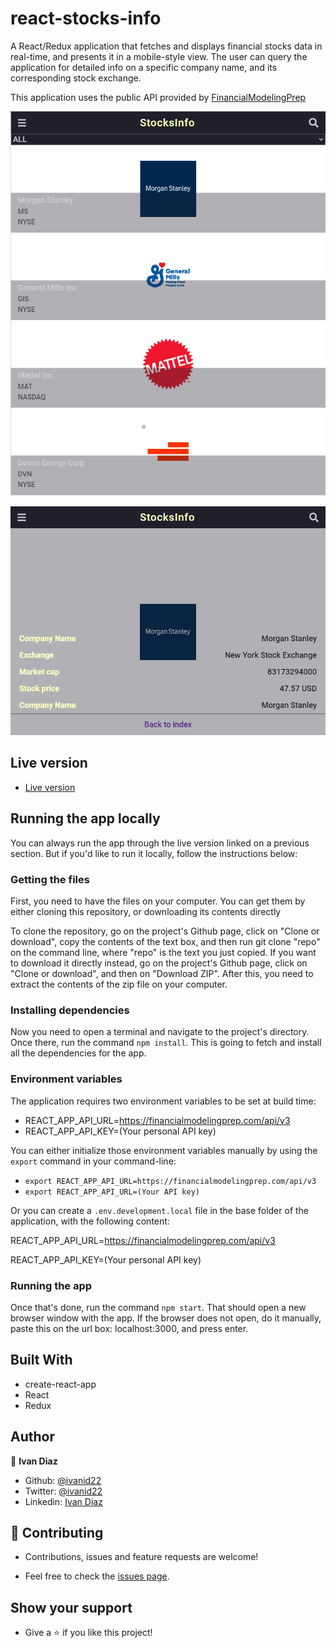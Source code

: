 # react-stocks-info

A React/Redux application that fetches and displays financial stocks data in real-time, and presents it in a mobile-style view. The user can query the application for detailed info on a specific company name, and its corresponding stock exchange.

This application uses the public API provided by [FinancialModelingPrep](https://financialmodelingprep.com/)

![index](https://raw.githubusercontent.com/ivanid22/react-stocks-info/mvp/capture-1.PNG)

![detail](https://raw.githubusercontent.com/ivanid22/react-stocks-info/mvp/capture-2.PNG)

## Live version

- [Live version](https://react-stocks-info.netlify.app/)
  
## Running the app locally
You can always run the app through the live version linked on a previous section. But if you'd like to run it locally, follow the instructions below:

### Getting the files
First, you need to have the files on your computer. You can get them by either cloning this repository, or downloading its contents directly

To clone the repository, go on the project's Github page, click on "Clone or download", copy the contents of the text box, and then run git clone "repo" on the command line, where "repo" is the text you just copied.
If you want to download it directly instead, go on the project's Github page, click on "Clone or download", and then on "Download ZIP". After this, you need to extract the contents of the zip file on your computer.

### Installing dependencies
Now you need to open a terminal and navigate to the project's directory. Once there, run the command `npm install`. This is going to fetch and install all the dependencies for the app.

### Environment variables
The application requires two environment variables to be set at build time:

- REACT_APP_API_URL=https://financialmodelingprep.com/api/v3
- REACT_APP_API_KEY=(Your personal API key)

You can either initialize those environment variables manually by using the `export` command in your command-line:

- `export REACT_APP_API_URL=https://financialmodelingprep.com/api/v3`
- `export REACT_APP_API_URL=(Your API key)`

Or you can create a `.env.development.local` file in the base folder of the application, with the following content:

REACT_APP_API_URL=https://financialmodelingprep.com/api/v3

REACT_APP_API_KEY=(Your personal API key)

### Running the app
Once that's done, run the command `npm start`. That should open a new browser window with the app. If the browser does not open, do it manually, paste this on the url box: localhost:3000, and press enter.

## Built With
  - create-react-app
  - React
  - Redux

## Author

👤 **Ivan Diaz**

  - Github: [@ivanid22](https://github.com/ivanid22)
  - Twitter: [@ivanid22](https://twitter.com/ivanid22)
  - Linkedin: [Ivan Diaz](www.linkedin.com/in/ivanid22)


## 🤝 Contributing

  - Contributions, issues and feature requests are welcome!

  - Feel free to check the [issues page](./issues).

## Show your support

  - Give a ⭐️ if you like this project!
  